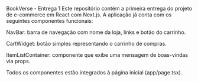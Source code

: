 BookVerse - Entrega 1
Este repositório contém a primeira entrega do projeto de e-commerce em React com Next.js. A aplicação já conta com os seguintes componentes funcionais:

NavBar: barra de navegação com nome da loja, links e botão do carrinho.

CartWidget: botão simples representando o carrinho de compras.

ItemListContainer: componente que exibe uma mensagem de boas-vindas via props.

Todos os componentes estão integrados à página inicial (app/page.tsx).
